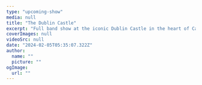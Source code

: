 ```yaml
---
type: "upcoming-show"
media: null
title: "The Dublin Castle"
excerpt: "Full band show at the iconic Dublin Castle in the heart of Camden"
coverImages: null
videoSrc: null
date: "2024-02-05T05:35:07.322Z"
author:
  name: ""
  picture: ""
ogImage:
  url: ""
---
```

